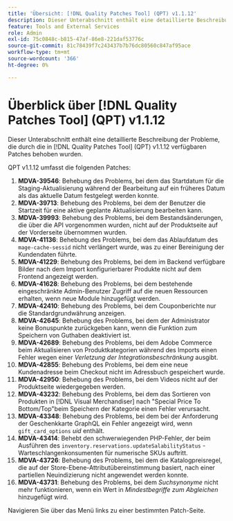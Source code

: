 ```yaml
---
title: 'Übersicht: [!DNL Quality Patches Tool] (QPT) v1.1.12'
description: Dieser Unterabschnitt enthält eine detaillierte Beschreibung der Probleme, die durch die in [!DNL Quality Patches Tool]  (QPT) v1.1.12 verfügbaren Patches behoben wurden.
feature: Tools and External Services
role: Admin
exl-id: 75c0848c-b815-47af-86e8-221daf53776c
source-git-commit: 81c78439f7c243437b7b76dc80560c847af95ace
workflow-type: tm+mt
source-wordcount: '366'
ht-degree: 0%

---
```


# Überblick über [!DNL Quality Patches Tool] (QPT) v1.1.12

Dieser Unterabschnitt enthält eine detaillierte Beschreibung der Probleme, die durch die in [!DNL Quality Patches Tool] (QPT) v1.1.12 verfügbaren Patches behoben wurden.

QPT v1.1.12 umfasst die folgenden Patches:

1. **MDVA-39546**: Behebung des Problems, bei dem das Startdatum für die Staging-Aktualisierung während der Bearbeitung auf ein früheres Datum als das aktuelle Datum festgelegt werden konnte.
1. **MDVA-39713**: Behebung des Problems, bei dem der Benutzer die Startzeit für eine aktive geplante Aktualisierung bearbeiten kann.
1. **MDVA-39993**: Behebung des Problems, bei dem Bestandsänderungen, die über die API vorgenommen wurden, nicht auf der Produktseite auf der Vorderseite übernommen wurden.
1. **MDVA-41136**: Behebung des Problems, bei dem das Ablaufdatum des `mage-cache-sessid` nicht verlängert wurde, was zu einer Bereinigung der Kundendaten führte.
1. **MDVA-41229**: Behebung des Problems, bei dem im Backend verfügbare Bilder nach dem Import konfigurierbarer Produkte nicht auf dem Frontend angezeigt werden.
1. **MDVA-41628**: Behebung des Problems, bei dem bestehende eingeschränkte Admin-Benutzer Zugriff auf die neuen Ressourcen erhalten, wenn neue Module hinzugefügt werden.
1. **MDVA-42410**: Behebung des Problems, bei dem Couponberichte nur die Standardgrundwährung anzeigen.
1. **MDVA-42645**: Behebung des Problems, bei dem der Administrator keine Bonuspunkte zurückgeben kann, wenn die Funktion zum Speichern von Guthaben deaktiviert ist.
1. **MDVA-42689**: Behebung des Problems, bei dem Adobe Commerce beim Aktualisieren von Produktkategorien während des Imports einen Fehler wegen einer *Verletzung der Integrationsbeschränkung* ausgibt.
1. **MDVA-42855**: Behebung des Problems, bei dem eine neue Kundenadresse beim Checkout nicht im Adressbuch gespeichert wurde.
1. **MDVA-42950**: Behebung des Problems, bei dem Videos nicht auf der Produktseite wiedergegeben werden.
1. **MDVA-43232**: Behebung des Problems, bei dem das Sortieren von Produkten in [!DNL Visual Merchandiser] nach &quot;Special Price To Bottom/Top&quot;beim Speichern der Kategorie einen Fehler verursacht.
1. **MDVA-43348**: Behebung des Problems, bei dem bei der Anforderung der Geschenkkarte GraphQL ein Fehler angezeigt wird, wenn `gift_card_options` *uid* enthält.
1. **MDVA-43414**: Behebt den schwerwiegenden PHP-Fehler, der beim Ausführen des `inventory.reservations.updateSalabilityStatus` -Warteschlangenkonsumenten für numerische SKUs auftritt.
1. **MDVA-43726**: Behebung des Problems, bei dem die Katalogpreisregel, die auf der Store-Ebene-Attributübereinstimmung basiert, nach einer partiellen Neuindizierung nicht angewendet werden konnte.
1. **MDVA-43731**: Behebung des Problems, bei dem *Suchsynonyme* nicht mehr funktionieren, wenn ein Wert in *Mindestbegriffe zum Abgleichen* hinzugefügt wird.

Navigieren Sie über das Menü links zu einer bestimmten Patch-Seite.
